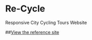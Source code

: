 # Re-Cycle
Responsive City Cycling Tours Website

##[View the reference site](https://github.com/Myhr86/Re-Cycle)
